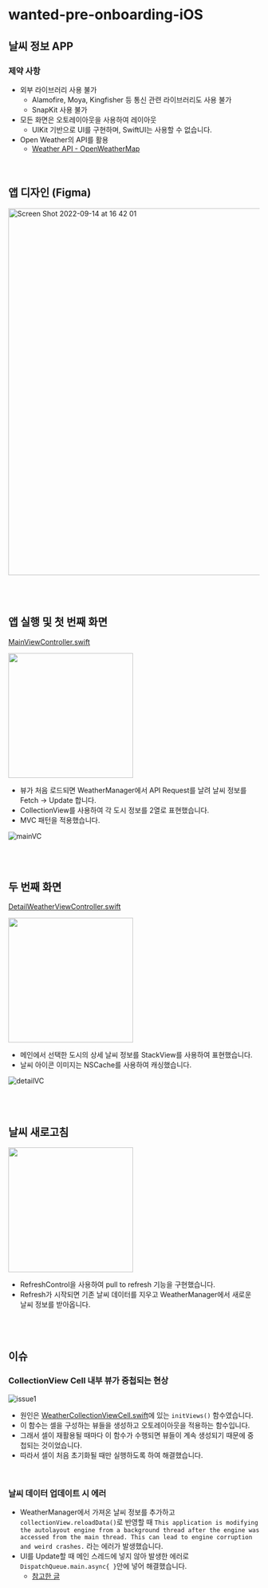 # wanted-pre-onboarding-iOS

## 날씨 정보 APP

### 제약 사항
- 외부 라이브러리 사용 불가
  - Alamofire, Moya, Kingfisher 등 통신 관련 라이브러리도 사용 불가
  - SnapKit 사용 불가
- 모든 화면은 오토레이아웃을 사용하여 레이아웃
  - UIKit 기반으로 UI를 구현하며, SwiftUI는 사용할 수 없습니다.
- Open Weather의 API를 활용
  - [Weather API - OpenWeatherMap](https://openweathermap.org/api)
<br /><br /><br />
  
## 앱 디자인 (Figma)
<img width="735" alt="Screen Shot 2022-09-14 at 16 42 01" src="https://user-images.githubusercontent.com/31722496/190092386-93713b59-e58e-4b9c-a8e9-436ad8c01614.png">

<br /><br />
## 앱 실행 및 첫 번째 화면
[MainViewController.swift](https://github.com/skyqnaqna/wanted-pre-onboarding-iOS/blob/main/Weatherman/Weatherman/Controllers/MainViewController.swift)

<img src="https://user-images.githubusercontent.com/31722496/190091364-ab865e49-35fc-4f9a-963f-a2920b56ba6e.gif" width="250"/>

- 뷰가 처음 로드되면 WeatherManager에서 API Request를 날려 날씨 정보를 Fetch -> Update 합니다.
- CollectionView를 사용하여 각 도시 정보를 2열로 표현했습니다.
- MVC 패턴을 적용했습니다.

![mainVC](https://user-images.githubusercontent.com/31722496/190095596-a3ce9ea6-59bb-4694-a5f5-dc63d269f0b9.png)

<br /><br />
## 두 번째 화면
[DetailWeatherViewController.swift](https://github.com/skyqnaqna/wanted-pre-onboarding-iOS/blob/main/Weatherman/Weatherman/Controllers/DetailWeatherViewController.swift)


<img src="https://user-images.githubusercontent.com/31722496/190091625-bae10b55-dd21-4b23-96ee-2f25f7433c55.gif" width="250"/>

- 메인에서 선택한 도시의 상세 날씨 정보를 StackView를 사용하여 표현했습니다.
- 날씨 아이콘 이미지는 NSCache를 사용하여 캐싱했습니다.

![detailVC](https://user-images.githubusercontent.com/31722496/190095705-f8441020-22bf-4844-8f7f-87f87504cb62.png)

<br /><br />
## 날씨 새로고침
<img src="https://user-images.githubusercontent.com/31722496/190091636-03cc6ffe-c49d-4cf2-a34e-3ee95639e710.gif" width="250"/>

- RefreshControl을 사용하여 pull to refresh 기능을 구현했습니다.
- Refresh가 시작되면 기존 날씨 데이터를 지우고 WeatherManager에서 새로운 날씨 정보를 받아옵니다.

<br /><br />
## 이슈
### CollectionView Cell 내부 뷰가 중첩되는 현상

![issue1](https://user-images.githubusercontent.com/31722496/190101216-5683df74-8ae2-45a5-af8a-0a5e5f4b35e3.png)

- 원인은 [WeatherCollectionViewCell.swift](https://github.com/skyqnaqna/wanted-pre-onboarding-iOS/blob/main/Weatherman/Weatherman/Views/Cells/WeatherCollectionViewCell.swift)에 있는 `initViews()` 함수였습니다.
- 이 함수는 셀을 구성하는 뷰들을 생성하고 오토레이아웃을 적용하는 함수입니다.
- 그래서 셀이 재활용될 때마다 이 함수가 수행되면 뷰들이 계속 생성되기 때문에 중첩되는 것이었습니다.
- 따라서 셀이 처음 초기화될 때만 실행하도록 하여 해결했습니다.
<br />

### 날씨 데이터 업데이트 시 에러
- WeatherManager에서 가져온 날씨 정보를 추가하고 `collectionView.reloadData()`로 반영할 때 
`This application is modifying the autolayout engine from a background thread after the engine was accessed from the main thread. This can lead to engine corruption and weird crashes.` 라는 에러가 발생했습니다.
- UI를 Update할 때 메인 스레드에 넣지 않아 발생한 에러로 `DispatchQueue.main.async{ }`안에 넣어 해결했습니다.
  - [참고한 글](https://stackoverflow.com/questions/28302019/getting-a-this-application-is-modifying-the-autolayout-engine-from-a-background)
